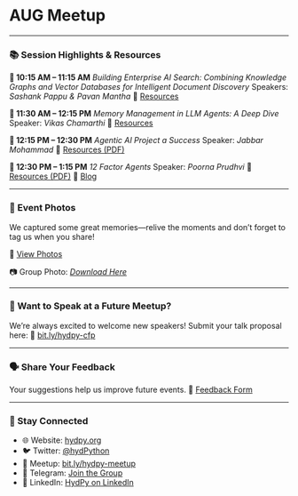 # AUG Meetup

---

### 📚 Session Highlights & Resources

**🔹 10:15 AM – 11:15 AM**
*Building Enterprise AI Search: Combining Knowledge Graphs and Vector Databases for Intelligent Document Discovery*
Speakers: *Sashank Pappu & Pavan Mantha*
🔗 [Resources](https://github.com/pavanjava/deep_document_knowledge)

**🔹 11:30 AM – 12:15 PM**
*Memory Management in LLM Agents: A Deep Dive*
Speaker: *Vikas Chamarthi*
🔗 [Resources](https://github.com/xadnavyaai/VikasTalks/tree/main/HydPy-23Aug2025)

**🔹 12:15 PM – 12:30 PM**
*Agentic AI Project a Success*
Speaker: *Jabbar Mohammad*
📄 [Resources (PDF)](2025/meetup-aug/Agentic%20AI%20Projects%20a%20Success.pdf)

**🔹 12:30 PM – 1:15 PM**
*12 Factor Agents*
Speaker: *Poorna Prudhvi*
📄 [Resources (PDF)](2025/meetup-aug/12%20factor%20agents.pdf)
📝 [Blog](https://aiengineerinsights.com/)

---

### 📸 Event Photos

We captured some great memories—relive the moments and don’t forget to tag us when you share!

🔗 [View Photos](https://photos.google.com/share/AF1QipNCyYONxF9hRqVg99PCsE-ub9kJQq4v_rYwm1zN-wRx1OTgLS4BZnHmpFTO4DkIMg?key=SFZhbW5iRWZ5NGlMbnotSjdXZnFBbDZZQzlEazJn)

📷 Group Photo: *[Download Here](https://github.com/HydPy/HydPy-meetups/blob/master/2025/meetup-aug/2025_aug_group_photo.jpg)*

---

### 🎤 Want to Speak at a Future Meetup?

We’re always excited to welcome new speakers!
Submit your talk proposal here:
🔗 [bit.ly/hydpy-cfp](http://bit.ly/hydpy-cfp)

---

### 🗣️ Share Your Feedback

Your suggestions help us improve future events.
🔗 [Feedback Form](https://forms.gle/86PdAScwgNSNRs7K8)

---

### 🔗 Stay Connected

* 🌐 Website: [hydpy.org](https://hydpy.org)
* 🐦 Twitter: [@hydPython](https://twitter.com/hydPython)
* 🤝 Meetup: [bit.ly/hydpy-meetup](https://bit.ly/hydpy-meetup)
* 💬 Telegram: [Join the Group](https://t.me/HydPy)
* 💼 LinkedIn: [HydPy on LinkedIn](https://www.linkedin.com/company/hydpy/)

